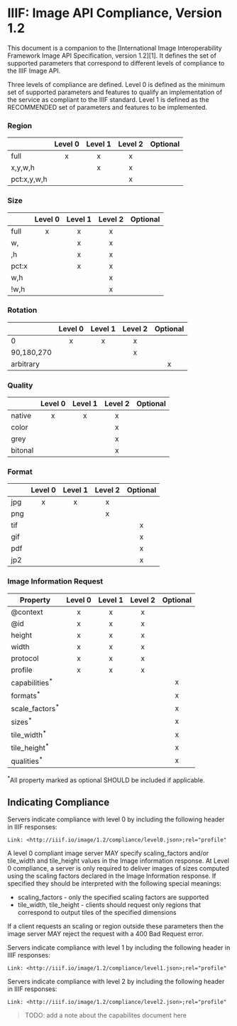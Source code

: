 # IIIF: Image API Compliance, Version 1.2

This document is a companion to the [International Image Interoperability Framework Image API Specification, version 1.2][1]. It defines the set of supported parameters that correspond to different levels of compliance to the IIIF Image API.


Three levels of compliance are defined. Level 0 is defined as the minimum set of supported parameters and features to qualify an implementation of the service as compliant to the IIIF standard. Level 1 is defined as the RECOMMENDED set of parameters and features to be implemented.


### Region
|             | Level 0 | Level 1 | Level 2  | Optional |
| ----------- |:-------:|:-------:|:--------:|:--------:| 
| full        | x       | x       | x        |          | 
| x,y,w,h     |         | x       | x        |          | 
| pct:x,y,w,h |         |         | x        |          | 

### Size
|             | Level 0 | Level 1 | Level 2  | Optional |
| ----------- |:-------:|:-------:|:--------:|:--------:| 
| full        | x       | x       | x        |          | 
| w,          |         | x       | x        |          | 
| ,h          |         | x       | x        |          | 
| pct:x       |         | x       | x        |          | 
| w,h         |         |         | x        |          | 
| !w,h        |         |         | x        |          | 

### Rotation
|             | Level 0 | Level 1 | Level 2  | Optional |
| ----------- |:-------:|:-------:|:--------:|:--------:| 
| 0           | x       | x       | x        |          | 
| 90,180,270  |         |         | x        |          | 
| arbitrary   |         |         |          | x        | 

### Quality
|             | Level 0 | Level 1 | Level 2  | Optional |
| ----------- |:-------:|:-------:|:--------:|:--------:| 
| native      | x       | x       | x        |          | 
| color       |         |         | x        |          | 
| grey        |         |         | x        |          | 
| bitonal     |         |         | x        |          | 

### Format
|             | Level 0 | Level 1 | Level 2  | Optional |
| ----------- |:-------:|:-------:|:--------:|:--------:| 
| jpg         | x       | x       | x        |          | 
| png         |         |         | x        |          | 
| tif         |         |         |          | x        | 
| gif         |         |         |          | x        | 
| pdf         |         |         |          | x        | 
| jp2         |         |         |          | x        | 

### Image Information Request
| Property                  | Level 0 | Level 1 | Level 2  | Optional |
| ------------------------- |:-------:|:-------:|:--------:|:--------:| 
| @context                  | x       | x       | x        |          |
| @id                       | x       | x       | x        |          |
| height                    | x       | x       | x        |          |
| width                     | x       | x       | x        |          |
| protocol                  | x       | x       | x        |          |
| profile                   | x       | x       | x        |          |
| capabilities<sup>*</sup>  |         |         |          | x        |
| formats<sup>*</sup>       |         |         |          | x        |
| scale_factors<sup>*</sup> |         |         |          | x        |
| sizes<sup>*</sup>         |         |         |          | x        |
| tile_width<sup>*</sup>    |         |         |          | x        |
| tile_height<sup>*</sup>   |         |         |          | x        |
| qualities<sup>*</sup>     |         |         |          | x        |

<sup>*</sup>All property marked as optional SHOULD be included if applicable. 

## Indicating Compliance

Servers indicate compliance with level 0 by including the following header in IIIF responses:

```
Link: <http://iiif.io/image/1.2/compliance/level0.json>;rel="profile"
```

A level 0 compliant image server MAY specify scaling_factors and/or tile_width and tile_height values in the Image information response. At Level 0 compliance, a server is only required to deliver images of sizes computed using the scaling factors declared in the Image Information response. If specified they should be interpreted with the following special meanings:

 * scaling_factors - only the specified scaling factors are supported
 * tile_width, tile_height - clients should request only regions that correspond to output tiles of the specified dimensions

If a client requests an scaling or region outside these parameters then the image server MAY reject the request with a 400 Bad Request error.

Servers indicate compliance with level 1 by including the following header in IIIF responses:

```
Link: <http://iiif.io/image/1.2/compliance/level1.json>;rel="profile"
```

Servers indicate compliance with level 2 by including the following header in IIIF responses:

```
Link: <http://iiif.io/image/1.2/compliance/level2.json>;rel="profile"
```

> TODO: add a note about the capabilites document here

